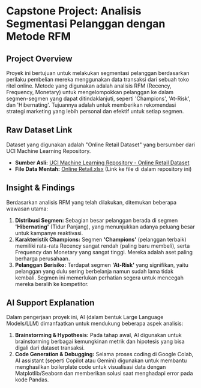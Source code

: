 # Capstone Project: Analisis Segmentasi Pelanggan dengan Metode RFM

## Project Overview

Proyek ini bertujuan untuk melakukan segmentasi pelanggan berdasarkan perilaku pembelian mereka menggunakan data transaksi dari sebuah toko ritel online. Metode yang digunakan adalah analisis RFM (Recency, Frequency, Monetary) untuk mengelompokkan pelanggan ke dalam segmen-segmen yang dapat ditindaklanjuti, seperti 'Champions', 'At-Risk', dan 'Hibernating'. Tujuannya adalah untuk memberikan rekomendasi strategi marketing yang lebih personal dan efektif untuk setiap segmen.

## Raw Dataset Link

Dataset yang digunakan adalah "Online Retail Dataset" yang bersumber dari UCI Machine Learning Repository.

- **Sumber Asli:** [UCI Machine Learning Repository - Online Retail Dataset](https://archive.ics.uci.edu/dataset/352/online+retail)
- **File Data Mentah:** [Online Retail.xlsx](./Online%20Retail.xlsx) (Link ke file di dalam repository ini)

## Insight & Findings

Berdasarkan analisis RFM yang telah dilakukan, ditemukan beberapa wawasan utama:

1.  **Distribusi Segmen:** Sebagian besar pelanggan berada di segmen **'Hibernating'** (Tidur Panjang), yang menunjukkan adanya peluang besar untuk kampanye reaktivasi.
2.  **Karakteristik Champions:** Segmen **'Champions'** (pelanggan terbaik) memiliki rata-rata Recency sangat rendah (paling baru membeli), serta Frequency dan Monetary yang sangat tinggi. Mereka adalah aset paling berharga perusahaan.
3.  **Pelanggan Berisiko:** Terdapat segmen **'At-Risk'** yang signifikan, yaitu pelanggan yang dulu sering berbelanja namun sudah lama tidak kembali. Segmen ini memerlukan perhatian segera untuk mencegah mereka beralih ke kompetitor.

## AI Support Explanation

Dalam pengerjaan proyek ini, AI (dalam bentuk Large Language Models/LLM) dimanfaatkan untuk mendukung beberapa aspek analisis:

1.  **Brainstorming & Hypothesis:** Pada tahap awal, AI digunakan untuk brainstorming berbagai kemungkinan metrik dan hipotesis yang bisa digali dari dataset transaksi.
2.  **Code Generation & Debugging:** Selama proses coding di Google Colab, AI assistant (seperti Copilot atau Gemini) digunakan untuk membantu menghasilkan boilerplate code untuk visualisasi data dengan Matplotlib/Seaborn dan memberikan solusi saat menghadapi error pada kode Pandas.
